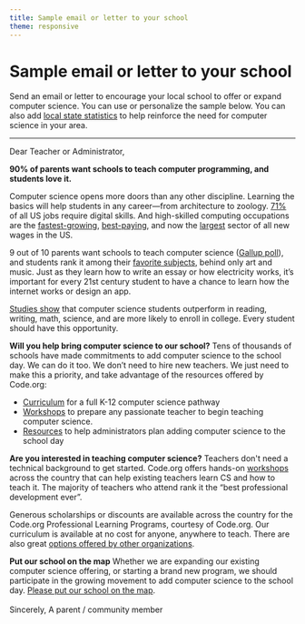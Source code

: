 ```yaml
---
title: Sample email or letter to your school
theme: responsive
---
```

# Sample email or letter to your school

Send an email or letter to encourage your local school to offer or expand computer science. You can use or personalize the sample below. You can also add [local state statistics](https://code.org/promote) to help reinforce the need for computer science in your area.
<hr>
<p>Dear Teacher or Administrator,</p>

**90% of parents want schools to teach computer programming, and students love it.**
  
Computer science opens more doors than any other discipline. Learning the basics will help students in any career—from architecture to zoology. [71%](https://www.brookings.edu/research/digitalization-and-the-american-workforce) of all US jobs require digital skills. And high-skilled computing occupations are the [fastest-growing](http://www.rasmussen.edu/degrees/technology/blog/careers-in-computer-science-face-the-facts), [best-paying](http://www.naceweb.org/about-us/press/2016/stem-grads-highest-starting-salaries.aspx), and now the [largest](http://blog.code.org/post/144206906013/computing-occupations-are-now-the-1-source-of-new) sector of all new wages in the US.

9 out of 10 parents want schools to teach computer science ([Gallup poll](https://services.google.com/fh/files/misc/searching-for-computer-science_report.pdf)), and students rank it among their [favorite subjects](https://www.linkedin.com/pulse/what-classes-do-students-like-most-hadi-partovi), behind only art and music. Just as they learn how to write an essay or how electricity works, it’s important for every 21st century student to have a chance to learn how the internet works or design an app.

[Studies show](https://codeorg.medium.com/cs-helps-students-outperform-in-school-college-and-workplace-66dd64a69536) that computer science students outperform in reading, writing, math, science, and are more likely to enroll in college. Every student should have this opportunity.

**Will you help bring computer science to our school?**
Tens of thousands of schools have made commitments to add computer science to the school day. We can do it too. We don’t need to hire new teachers. We just need to make this a priority, and take advantage of the resources offered by Code.org:

* [Curriculum](https://code.org/educate) for a full K-12 computer science pathway
* [Workshops](https://code.org/educate/professional-learning) to prepare any passionate teacher to begin teaching computer science.
* [Resources](https://code.org/administrators) to help administrators plan adding computer science to the school day

**Are you interested in teaching computer science?**
Teachers don't need a technical background to get started. Code.org offers hands-on [workshops](https://code.org/educate/professional-learning) across the country that can help existing teachers learn CS and how to teach it. The majority of teachers who attend rank it the “best professional development ever”.

Generous scholarships or discounts are available across the country for the Code.org Professional Learning Programs, courtesy of Code.org. Our curriculum is available at no cost for anyone, anywhere to teach. There are also great [options offered by other organizations](https://code.org/educate/curriculum/3rd-party).

**Put our school on the map**
Whether we are expanding our existing computer science offering, or starting a brand new program, we should participate in the growing movement to add computer science to the school day. [Please put our school on the map](https://code.org/yourschool).
<br>
<br>
Sincerely,
A parent / community member